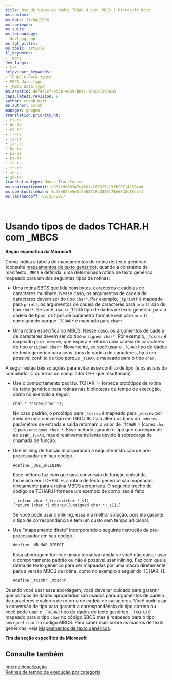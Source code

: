 ```yaml
---
title: Uso de tipos de dados TCHAR.H com _MBCS | Microsoft Docs
ms.custom: 
ms.date: 11/04/2016
ms.reviewer: 
ms.suite: 
ms.technology:
- devlang-cpp
ms.tgt_pltfrm: 
ms.topic: article
f1_keywords:
- _mbcs
dev_langs:
- C++
helpviewer_keywords:
- TCHAR.H data types
- MBCS data type
- _MBCS data type
ms.assetid: 48f471e7-9d2b-4a39-b841-16a0e15c0a18
caps.latest.revision: 8
author: corob-msft
ms.author: corob
manager: ghogen
translation.priority.ht:
- cs-cz
- de-de
- es-es
- fr-fr
- it-it
- ja-jp
- ko-kr
- pl-pl
- pt-br
- ru-ru
- tr-tr
- zh-cn
- zh-tw
translationtype: Human Translation
ms.sourcegitcommit: a937c9d083a7e4331af63323a19fb207142604a0
ms.openlocfilehash: 8c36e82ae5e3f5e62f28a3036f78e68d2c18eaf1
ms.lasthandoff: 02/25/2017

---
```

# <a name="using-tcharh-data-types-with-mbcs"></a>Usando tipos de dados TCHAR.H com _MBCS
**Seção específica da Microsoft**  
  
 Como indica a tabela de mapeamentos de rotina de texto genérico (consulte [mapeamentos de texto genérico](../c-runtime-library/generic-text-mappings.md)), quando a constante de manifesto `_MBCS` é definida, uma determinada rotina de texto genérico mapeado para um dos seguintes tipos de rotinas:  
  
-   Uma rotina SBCS que lida com bytes, caracteres e cadeias de caracteres multibyte. Nesse caso, os argumentos de cadeia de caracteres devem ser do tipo `char*`. Por exemplo, `_tprintf` é mapeado para `printf`; os argumentos de cadeia de caracteres para `printf` são do tipo `char*`. Se você usar o `_TCHAR` tipo de dados de texto genérico para a cadeia de tipos, os tipos de parâmetro formal e real para `printf` corresponde porque `_TCHAR*` é mapeado para `char*`.  
  
-   Uma rotina específica do MBCS. Nesse caso, os argumentos de cadeia de caracteres devem ser do tipo `unsigned char*`. Por exemplo, `_tcsrev` é mapeado para `_mbsrev`, que espera e retorna uma cadeia de caracteres do tipo `unsigned char*`. Novamente, se você usar o `_TCHAR` tipo de dados de texto genérico para seus tipos de cadeia de caracteres, há a um possível conflito de tipo porque `_TCHAR` é mapeado para o tipo `char`.  
  
 A seguir estão três soluções para evitar esse conflito de tipo (e os avisos do compilador C ou erros do compilador C++ que resultariam):  
  
-   Use o comportamento padrão. TCHAR. H fornece protótipos de rotina de texto genérico para rotinas nas bibliotecas de tempo de execução, como no exemplo a seguir.  
  
    ```  
    char *_tcsrev(char *);  
    ```  
  
     No caso padrão, o protótipo para `_tcsrev` é mapeado para `_mbsrev` por meio de uma conversão em LIBC.LIB. Isso altera os tipos do `_mbsrev` parâmetros de entrada e saída retornam o valor de `_TCHAR *` (como `char *`) para `unsigned char *`. Esse método garante o tipo que corresponde ao usar `_TCHAR`, mas é relativamente lenta devido à sobrecarga de chamada de função.  
  
-   Use inlining de função incorporando a seguinte instrução de pré-processador em seu código.  
  
    ```  
    #define _USE_INLINING  
    ```  
  
     Esse método faz com que uma conversão de função embutida, fornecida em TCHAR. H, a rotina de texto genérico são mapeados diretamente para a rotina MBCS apropriada. O seguinte trecho de código de TCHAR.H fornece um exemplo de como isso é feito.  
  
    ```  
    __inline char *_tcsrev(char *_s1)  
    {return (char *)_mbsrev((unsigned char *)_s1);}  
    ```  
  
     Se você pode usar o inlining, essa é a melhor solução, pois ela garante o tipo de correspondência e tem um custo sem tempo adicional.  
  
-   Use "mapeamento direto" incorporando a seguinte instrução de pré-processador em seu código.  
  
    ```  
    #define _MB_MAP_DIRECT  
    ```  
  
     Essa abordagem fornece uma alternativa rápida se você não quiser usar o comportamento padrão ou não é possível usar inlining. Faz com que a rotina de texto genérico para ser mapeadas por uma macro diretamente para a versão MBCS de rotina, como no exemplo a seguir do TCHAR. H.  
  
    ```  
    #define _tcschr _mbschr  
    ```  
  
 Quando você usar essa abordagem, você deve ter cuidado para garantir que os tipos de dados apropriados são usados para argumentos de cadeia de caracteres e valores de retorno de cadeia de caracteres. Você pode usar a conversão de tipo para garantir a correspondência do tipo correto ou você pode usar o `_TXCHAR` tipo de dados de texto genérico. `_TXCHAR` é mapeado para o tipo `char` no código SBCS mas é mapeado para o tipo `unsigned char` no código MBCS. Para saber mais sobre as macros de texto genéricas, veja [Mapeamentos de texto genéricos](../c-runtime-library/generic-text-mappings.md).  
  
 **Fim da seção específica da Microsoft**  
  
## <a name="see-also"></a>Consulte também  
 [Internacionalização](../c-runtime-library/internationalization.md)   
 [Rotinas de tempo de execução por categoria](../c-runtime-library/run-time-routines-by-category.md)
